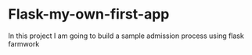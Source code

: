 # Flask-my-own-first-app
In this project I am going to build a sample admission process using flask farmwork
